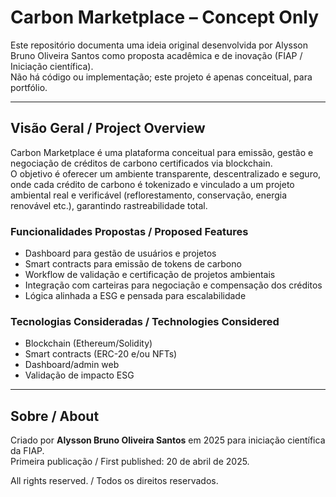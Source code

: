 # Carbon Marketplace – Concept Only

Este repositório documenta uma ideia original desenvolvida por Alysson Bruno Oliveira Santos como proposta acadêmica e de inovação (FIAP / Iniciação científica).  
Não há código ou implementação; este projeto é apenas conceitual, para portfólio.

---

## Visão Geral / Project Overview

Carbon Marketplace é uma plataforma conceitual para emissão, gestão e negociação de créditos de carbono certificados via blockchain.  
O objetivo é oferecer um ambiente transparente, descentralizado e seguro, onde cada crédito de carbono é tokenizado e vinculado a um projeto ambiental real e verificável (reflorestamento, conservação, energia renovável etc.), garantindo rastreabilidade total.

### Funcionalidades Propostas / Proposed Features
- Dashboard para gestão de usuários e projetos  
- Smart contracts para emissão de tokens de carbono  
- Workflow de validação e certificação de projetos ambientais  
- Integração com carteiras para negociação e compensação dos créditos  
- Lógica alinhada a ESG e pensada para escalabilidade

### Tecnologias Consideradas / Technologies Considered
- Blockchain (Ethereum/Solidity)
- Smart contracts (ERC-20 e/ou NFTs)
- Dashboard/admin web
- Validação de impacto ESG

---

## Sobre / About

Criado por **Alysson Bruno Oliveira Santos** em 2025 para iniciação científica da FIAP.  
Primeira publicação / First published: 20 de abril de 2025.

All rights reserved. / Todos os direitos reservados.
